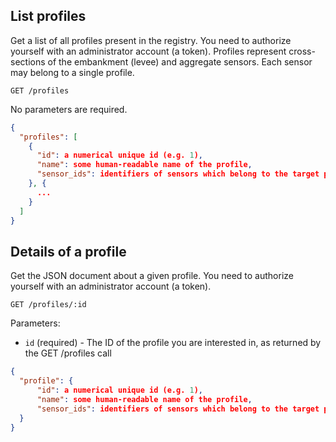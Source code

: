 ## List profiles

Get a list of all profiles present in the registry. You need to authorize yourself with an administrator account (a token).
Profiles represent cross-sections of the embankment (levee) and aggregate sensors. Each sensor may belong to a single profile.

```
GET /profiles
```

No parameters are required.

```json
{
  "profiles": [
    {
      "id": a numerical unique id (e.g. 1),
      "name": some human-readable name of the profile,
      "sensor_ids": identifiers of sensors which belong to the target profile.
    }, {
      ...
    }
  ]
}
```


## Details of a profile

Get the JSON document about a given profile. You need to authorize yourself with an administrator account (a token).

```
GET /profiles/:id
```

Parameters:

+ `id` (required) - The ID of the profile you are interested in, as returned by the GET /profiles call

```json
{
  "profile": {
      "id": a numerical unique id (e.g. 1),
      "name": some human-readable name of the profile,
      "sensor_ids": identifiers of sensors which belong to the target profile.
  }
}
```
